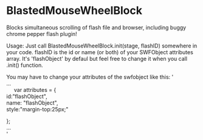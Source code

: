 BlastedMouseWheelBlock
======================

Blocks simultaneous scrolling of flash file and browser, including buggy chrome pepper flash plugin!

Usage:
Just call BlastedMouseWheelBlock.init(stage, flashID) somewhere in your code.
flashID is the id or name (or both) of your SWFObject attributes array. 
It's 'flashObject' by defaul but feel free to change it when you call .init() function.

You may have to change your attributes of the swfobject like this:
'<br>
...<br>
<span style="display:inline-block; width: 20;"></span>var attributes = {<br>
id:"flashObject",<br>
name: "flashObject",<br>
style:"margin-top:25px;"<br>

};<br>
...<br>
'
